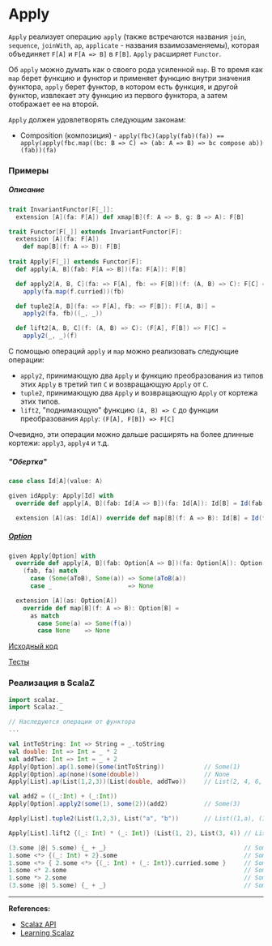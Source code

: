 # Apply

`Apply` реализует операцию `apply`
(также встречаются названия `join`, `sequence`, `joinWith`, `ap`, `applicate` - названия взаимозаменяемы),
которая объединяет `F[A]` и `F[A => B]` в `F[B]`.
`Apply` расширяет `Functor`.

Об `apply` можно думать как о своего рода усиленной `map`. 
В то время как `map` берет функцию и функтор и применяет функцию внутри значения функтора,
`apply` берет функтор, в котором есть функция, и другой функтор, 
извлекает эту функцию из первого функтора, а затем отображает ее на второй.

`Apply` должен удовлетворять следующим законам:
- Composition (композиция) - `apply(fbc)(apply(fab)(fa)) == apply(apply(fbc.map((bc: B => C) => (ab: A => B) => bc compose ab))(fab))(fa)`

### Примеры

##### Описание

```scala
trait InvariantFunctor[F[_]]:
  extension [A](fa: F[A]) def xmap[B](f: A => B, g: B => A): F[B]

trait Functor[F[_]] extends InvariantFunctor[F]:
  extension [A](fa: F[A])
    def map[B](f: A => B): F[B]
    
trait Apply[F[_]] extends Functor[F]:
  def apply[A, B](fab: F[A => B])(fa: F[A]): F[B]

  def apply2[A, B, C](fa: => F[A], fb: => F[B])(f: (A, B) => C): F[C] =
    apply(fa.map(f.curried))(fb)

  def tuple2[A, B](fa: => F[A], fb: => F[B]): F[(A, B)] =
    apply2(fa, fb)((_, _))

  def lift2[A, B, C](f: (A, B) => C): (F[A], F[B]) => F[C] =
    apply2(_, _)(f)
```

С помощью операций `apply` и `map` можно реализовать следующие операции:
- `apply2`, принимающую два `Apply` и функцию преобразования из типов этих `Apply` в третий тип `C` и возвращающую `Apply` от `C`. 
- `tuple2`, принимающую два `Apply` и возвращающую `Apply` от кортежа этих типов.
- `lift2`, "поднимающую" функцию `(A, B) => C` до функции преобразования `Apply`: `(F[A], F[B]) => F[C]`

Очевидно, эти операции можно дальше расширять на более длинные кортежи: `apply3`, `apply4` и т.д.

##### "Обертка"

```scala
case class Id[A](value: A)

given idApply: Apply[Id] with
  override def apply[A, B](fab: Id[A => B])(fa: Id[A]): Id[B] = Id(fab.value(fa.value))

  extension [A](as: Id[A]) override def map[B](f: A => B): Id[B] = Id(f(as.value))
```

##### [Option](../../scala/fp/functional-error-handling)

```scala
given Apply[Option] with
  override def apply[A, B](fab: Option[A => B])(fa: Option[A]): Option[B] =
    (fab, fa) match
      case (Some(aToB), Some(a)) => Some(aToB(a))
      case _                     => None

  extension [A](as: Option[A])
    override def map[B](f: A => B): Option[B] =
      as match
        case Some(a) => Some(f(a))
        case None    => None
```

[Исходный код](https://gitflic.ru/project/artemkorsakov/scalabook/blob?file=examples%2Fsrc%2Fmain%2Fscala%2Ftypeclass%2Fmonad%2FApply.scala&plain=1)

[Тесты](https://gitflic.ru/project/artemkorsakov/scalabook/blob?file=examples%2Fsrc%2Ftest%2Fscala%2Ftypeclass%2Fmonad%2FApplySuite.scala)

### Реализация в ScalaZ

```scala
import scalaz._
import Scalaz._

// Наследуются операции от функтора
...

val intToString: Int => String = _.toString
val double: Int => Int = _ * 2
val addTwo: Int => Int = _ + 2
Apply[Option].ap(1.some)(some(intToString))           // Some(1)
Apply[Option].ap(none)(some(double))                  // None
Apply[List].ap(List(1,2,3))(List(double, addTwo))     // List(2, 4, 6, 3, 4, 5)

val add2 = ((_:Int) + (_:Int))
Apply[Option].apply2(some(1), some(2))(add2)          // Some(3)

Apply[List].tuple2(List(1,2,3), List("a", "b"))       // List((1,a), (1,b), (2,a), (2,b), (3,a), (3,b))

Apply[List].lift2 {(_: Int) * (_: Int)} (List(1, 2), List(3, 4)) // List(3, 4, 6, 8)

(3.some |@| 5.some) {_ + _}                                      // Some(8)
1.some <*> {(_: Int) + 2}.some                                   // Some(3)
1.some <*> { 2.some <*> {(_: Int) + (_: Int)}.curried.some }     // Some(3)
1.some <* 2.some                                                 // Some(1)
1.some *> 2.some                                                 // Some(2)
(3.some |@| 5.some) {_ + _}                                      // Some(8)
```


---

**References:**
- [Scalaz API](https://javadoc.io/doc/org.scalaz/scalaz-core_3/7.3.6/scalaz/Apply.html)
- [Learning Scalaz](http://eed3si9n.com/learning-scalaz/Applicative.html)
